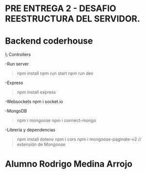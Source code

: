 # PRE ENTREGA 2 - DESAFIO REESTRUCTURA DEL SERVIDOR.
# Backend coderhouse

!¡ Controllers

-Run server
>npm install
>npm run start
>npm run dev

-Express
>npm install express

-Websockets
npm i socket.io

-MongoDB
>npm i mongoose
>npm i connect-mongo

-Librería y dependencias 
 >npm install dotenv
 >npm i cors
 >npm i mongoose-paginate-v2 // extensión de Mongoose



# Alumno Rodrigo Medina Arrojo
